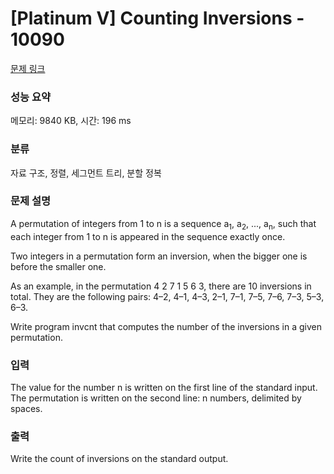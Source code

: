# [Platinum V] Counting Inversions - 10090 

[문제 링크](https://www.acmicpc.net/problem/10090) 

### 성능 요약

메모리: 9840 KB, 시간: 196 ms

### 분류

자료 구조, 정렬, 세그먼트 트리, 분할 정복

### 문제 설명

<p>A permutation of integers from 1 to n is a sequence a<sub>1</sub>, a<sub>2</sub>, ..., a<sub>n</sub>, such that each integer from 1 to n is appeared in the sequence exactly once.</p>

<p>Two integers in а permutation form an inversion, when the bigger one is before the smaller one.</p>

<p>As an example, in the permutation 4 2 7 1 5 6 3, there are 10 inversions in total. They are the following pairs: 4–2, 4–1, 4–3, 2–1, 7–1, 7–5, 7–6, 7–3, 5–3, 6–3.</p>

<p>Write program invcnt that computes the number of the inversions in a given permutation.</p>

### 입력 

 <p>The value for the number n is written on the first line of the standard input. The permutation is written on the second line: n numbers, delimited by spaces.</p>

### 출력 

 <p>Write the count of inversions on the standard output.</p>

